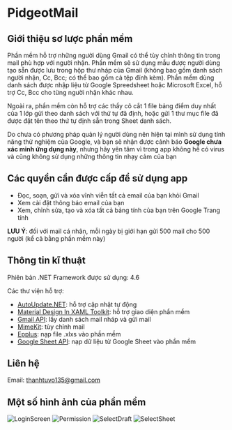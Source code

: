 # PidgeotMail

## Giới thiệu sơ lược phần mềm

Phần mềm hỗ trợ những người dùng Gmail có thể tùy chỉnh thông tin trong mail phù hợp với người nhận. Phần mềm sẽ sử dụng mẫu được người dùng tạo sẵn được lưu trong hộp thư nháp của Gmail (không bao gồm danh sách người nhận, Cc, Bcc; có thể bao gồm cả tệp đính kèm). Phần mềm dùng danh sách được nhập liệu từ Google Spreedsheet hoặc Microsoft Excel, hỗ trợ Cc, Bcc cho từng người nhận khác nhau.

Ngoài ra, phần mềm còn hỗ trợ các thầy cô cắt 1 file bảng điểm duy nhất của 1 lớp gửi theo danh sách với thứ tự đã định, hoặc gửi 1 thư mục file đã được đặt tên theo thứ tự định sẵn trong Sheet danh sách.

Do chưa có phương pháp quản lý người dùng nên hiện tại mình sử dụng tính năng thử nghiệm của Google, và bạn sẽ nhận được cảnh báo **Google chưa xác minh ứng dụng này**, nhưng hãy yên tâm vì trong app không hề có virus và cũng không sử dụng những thông tin nhạy cảm của bạn

## Các quyền cần được cấp để sử dụng app

- Đọc, soạn, gửi và xóa vĩnh viễn tất cả email của bạn khỏi Gmail
- Xem cài đặt thông báo email của bạn
- Xem, chỉnh sửa, tạo và xóa tất cả bảng tính của bạn trên Google Trang tính

**LƯU Ý**: đối với mail cá nhân, mỗi ngày bị giới hạn gửi 500 mail cho 500 người (kể cả bằng phần mềm này)

## Thông tin kĩ thuật

Phiên bản .NET Framework được sử dụng: 4.6

Các thư viện hỗ trợ:
- [AutoUpdate.NET](https://github.com/ravibpatel/AutoUpdater.NET): hỗ trợ cập nhật tự động
- [Material Design In XAML Toolkit](https://github.com/MaterialDesignInXAML/MaterialDesignInXamlToolkit): hỗ trợ giao diện phần mềm
- [Gmail API](https://developers.google.com/gmail/api): lấy danh sách mail nháp và gửi mail
- [MimeKit](https://github.com/jstedfast/MimeKit): tùy chỉnh mail
- [Epplus](https://github.com/EPPlusSoftware/EPPlus): nạp file .xlxs vào phần mềm
- [Google Sheet API](https://developers.google.com/sheets/api): nạp dữ liệu từ Google Sheet vào phần mềm

## Liên hệ

Email: thanhtuvo135@gmail.com

## Một số hình ảnh của phần mềm

![LoginScreen](https://user-images.githubusercontent.com/48942146/133089500-94fc24a4-46f1-40b2-9ff5-8e7980e995ed.png)
![Permission](https://user-images.githubusercontent.com/48942146/133089557-f18563da-480a-4ea7-b45c-932c678920e7.png)
![SelectDraft](https://user-images.githubusercontent.com/48942146/133089731-82bd34a9-81db-431a-ba28-bee527c722ba.png)
![SelectSheet](https://user-images.githubusercontent.com/48942146/133089908-e24d3949-3708-438a-9c98-3697fc56b6f8.png)

